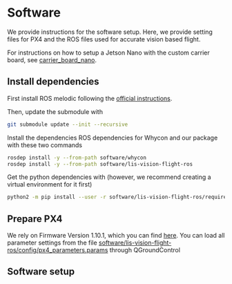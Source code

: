 # Software

We provide instructions for the software setup. Here, we provide setting files for PX4 and the ROS files used for accurate vision based flight.

For instructions on how to setup a Jetson Nano with the custom carrier board, see [carrier_board_nano](./carrier_board_nano/).

## Install dependencies

First install ROS melodic following the [official instructions](http://wiki.ros.org/melodic/Installation).

Then, update the submodule with
```bash
git submodule update --init --recursive
```

Install the dependencies ROS dependencies for Whycon and our package with these two commands
```bash
rosdep install -y --from-path software/whycon
rosdep install -y --from-path software/lis-vision-flight-ros
```

Get the python dependencies with (however, we recommend creating a virtual environment for it first)

```bash
python2 -m pip install --user -r software/lis-vision-flight-ros/requirements.txt
```

## Prepare PX4

We rely on Firmware Version 1.10.1, which you can find [here](https://github.com/PX4/PX4-Autopilot/releases/tag/v1.10.1). You can load all parameter settings from the file [software/lis-vision-flight-ros/config/px4_parameters.params](software/lis-vision-flight-ros/config/px4_parameters.params) through QGroundControl

## Software setup
